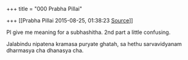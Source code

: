 +++
title = "000 Prabha Pillai"

+++
[[Prabha Pillai	2015-08-25, 01:38:23 [Source](https://groups.google.com/g/samskrita/c/lSr9xUcxZ4w)]]



Pl give me meaning for a subhashitha. 2nd part a little confusing.

Jalabindu nipatena kramasa puryate ghatah, sa hethu sarvavidyanam dharmasya cha dhanasya cha.

